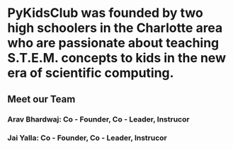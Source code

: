 # PyKidsClub was founded by two high schoolers in the Charlotte area who are passionate about teaching S.T.E.M. concepts to kids in the new era of scientific computing.

## Meet our Team

### Arav Bhardwaj: Co - Founder, Co - Leader, Instrucor

### Jai Yalla: Co - Founder, Co - Leader, Instrucor

